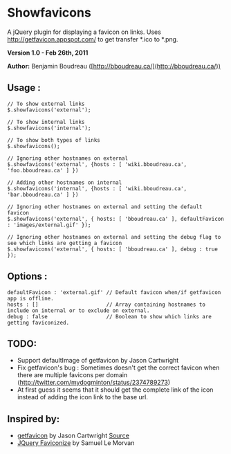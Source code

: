 # Showfavicons
A jQuery plugin for displaying a favicon on links. Uses http://getfavicon.appspot.com/ to get transfer *.ico to *.png.

**Version 1.0 - Feb 26th, 2011**

**Author:** Benjamin Boudreau ([http://bboudreau.ca/](http://bboudreau.ca/))

## Usage :
    // To show external links
    $.showfavicons('external'); 
    
    // To show internal links
    $.showfavicons('internal'); 

    // To show both types of links
    $.showfavicons();           
    
    // Ignoring other hostnames on external
    $.showfavicons('external', {hosts : [ 'wiki.bboudreau.ca', 'foo.bboudreau.ca' ] })
  
    // Adding other hostnames on internal
    $.showfavicons('internal', {hosts : [ 'wiki.bboudreau.ca', 'bar.bboudreau.ca' ] })
    
    // Ignoring other hostnames on external and setting the default favicon
    $.showfavicons('external', { hosts: [ 'bboudreau.ca' ], defaultFavicon : 'images/external.gif' });
  
    // Ignoring other hostnames on external and setting the debug flag to see which links are getting a favicon
    $.showfavicons('external', { hosts: [ 'bboudreau.ca' ], debug : true });

## Options :
    defaultFavicon : 'external.gif' // Default favicon when/if getfavicon app is offline.
    hosts : []                      // Array containing hostnames to include on internal or to exclude on external.
    debug : false                   // Boolean to show which links are getting faviconized.

## TODO:
- Support defaultImage of getfavicon by Jason Cartwright
- Fix getfavicon's bug : Sometimes doesn't get the correct favicon when there are multiple favicons per domain (http://twitter.com/mydogminton/status/2374789273)
- At first guess it seems that it should get the complete link of the icon instead of adding the icon link to the base url.

## Inspired by:
- [getfavicon](http://getfavicon.appspot.com/) by Jason Cartwright [Source](https://potato.codebasehq.com/getfavicon/overview)
-  [JQuery Faviconize](http://www.babylon-design.com/share/faviconize) by Samuel Le Morvan